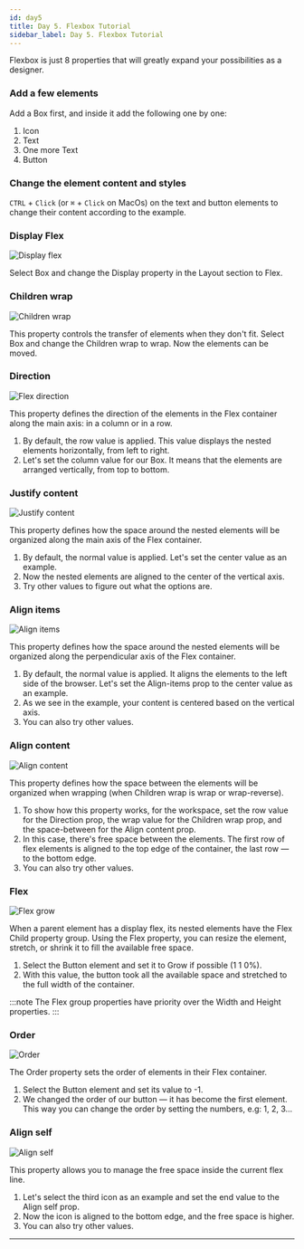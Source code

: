 ```yaml
---
id: day5
title: Day 5. Flexbox Tutorial
sidebar_label: Day 5. Flexbox Tutorial
---
```


Flexbox is just 8 properties that will greatly expand your possibilities as a designer.

### Add a few elements

Add a Box first, and inside it add the following one by one:

1. Icon
2. Text
3. One more Text
4. Button

### Change the element content and styles

`CTRL` + `Сlick` (or `⌘` + `Click` on MacOs) on the text and button elements to change their content according to the example.


### Display Flex

![Display flex](/scr/onboarding-day5-flex-grid-tutorial-display-flex.png)

Select Box and change the Display property in the Layout section to Flex.


### Children wrap

![Children wrap](/scr/onboarding-day5-flex-grid-tutorial-children-wrap.png)

This property controls the transfer of elements when they don't fit.
Select Box and change the Children wrap to wrap. Now the elements can be moved.


### Direction

![Flex direction](/scr/onboarding-day5-flex-grid-tutorial-direction.png)

This property defines the direction of the elements in the Flex container along the main axis: in a column or in a row.

1. By default, the row value is applied.
   This value displays the nested elements horizontally, from left to right.
2. Let's set the column value for our Box. It means that the elements are arranged vertically, from top to bottom.


### Justify content

![Justify content](/scr/onboarding-day5-flex-grid-tutorial-justify-content.png)


This property defines how the space around the nested elements will be organized along the main axis of the Flex container.

1. By default, the normal value is applied. Let's set the center value as an example.
2. Now the nested elements are aligned to the center of the vertical axis.
3. Try other values to figure out what the options are.


### Align items

![Align items](/scr/onboarding-day5-flex-grid-tutorial-align-items.png)

This property defines how the space around the nested elements will be organized along the perpendicular axis of the Flex container.

1. By default, the normal value is applied. It aligns the elements to the left side of the browser. Let's set the Align-items prop to the center value as an example.
2. As we see in the example, your content is centered based on the vertical axis.
3. You can also try other values.



### Align content

![Align content](/scr/onboarding-day5-flex-grid-tutorial-align-content.png)

This property defines how the space between the elements will be organized when wrapping (when Children wrap is wrap or wrap-reverse).

1. To show how this property works, for the workspace, set the row value for the Direction prop, the wrap value for the Children wrap prop, and the space-between for the Align content prop.
2. In this case, there's free space between the elements. The first row of flex elements is aligned to the top edge of the container, the last row — to the bottom edge.
3. You can also try other values.



### Flex

![Flex grow](/scr/onboarding-day5-flex-grid-tutorial-flex-grow.png)

When a parent element has a display flex, its nested elements have the Flex Child property group. Using the Flex property, you can resize the element, stretch, or shrink it to fill the available free space.

1. Select the Button element and set it to Grow if possible (1 1 0%).
2. With this value, the button took all the available space and stretched to the full width of the container.


:::note
The Flex group properties have priority over the Width and Height properties.
:::


### Order

![Order](/scr/onboarding-day5-flex-grid-tutorial-order.png)

The Order property sets the order of elements in their Flex container.

1. Select the Button element and set its value to -1.
2. We changed the order of our button — it has become the first element. This way you can change the order by setting the numbers, e.g: 1, 2, 3...


### Align self

![Align self](/scr/onboarding-day5-flex-grid-tutorial-align-self.png)

This property allows you to manage the free space inside the current flex line.

1. Let's select the third icon as an example and set the end value to the Align self prop.
2. Now the icon is aligned to the bottom edge, and the free space is higher.
3. You can also try other values.

---